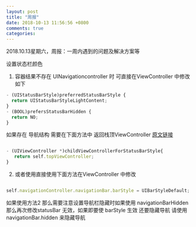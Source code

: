 ```yaml
---
layout: post
title: "周报"
date: 2018-10-13 11:56:56 +0800
comments: true
categories: 
---
```

2018.10.13星期六，周报：一周内遇到的问题及解决方案等<!--more-->

设置状态栏颜色
1. 容器结果不存在 UINavigationcontroller 时 可直接在ViewController 中修改如下

```javascript
- (UIStatusBarStyle)preferredStatusBarStyle {
  return UIStatusBarStyleLightContent;
}
- (BOOL)prefersStatusBarHidden {
  return NO;
}
```
如果存在 导航结构 需要在下面方法中 返回栈顶ViewController [原文链接](https://blog.csdn.net/denghuihua/article/details/50978160)

```javascript

- (UIViewController *)childViewControllerForStatusBarStyle{
   return self.topViewController;
}
```

2. 或者使用直接使用下面方法在ViewController 中修改
```javascript

self.navigationController.navigationBar.barStyle = UIBarStyleDefault;
```
如果使用方法2 那么需要注意设置导航栏隐藏时如果使用 navigationBarHidden 那么再次修改statusBar 无效，如果即要使 barStyle 生效 还要隐藏导航 请使用 navigationBar.hidden 来隐藏导航 
